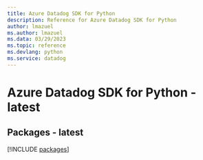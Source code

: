 ```yaml
---
title: Azure Datadog SDK for Python
description: Reference for Azure Datadog SDK for Python
author: lmazuel
ms.author: lmazuel
ms.data: 03/29/2023
ms.topic: reference
ms.devlang: python
ms.service: datadog
---
```

# Azure Datadog SDK for Python - latest
## Packages - latest
[!INCLUDE [packages](datadog-index.md)]
